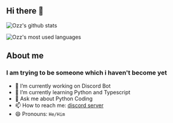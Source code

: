 ## Hi there 👋

![Ozz's github stats](https://github-readme-stats.vercel.app/api?username=Psyphen36&show_icons=true&theme=tokyonight)

![Ozz's most used languages](https://github-readme-stats.vercel.app/api/top-langs/?username=Psyphen36&show_icons=true&theme=tokyonight)

## About me
### I am trying to be someone which i haven't become yet


- 🔭 I’m currently working on Discord Bot
- 🌱 I’m currently learning Python and Typescript
- 💬 Ask me about Python Coding
- 📫 How to reach me: [discord server](https://discord.gg/hCyf6JDVXy)
- 😄 Pronouns: `He/Him`
